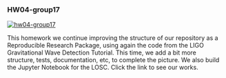 ### HW04-group17

[![hw04-group17](https://mybinder.org/badge_logo.svg)](https://mybinder.org/v2/gh/UCB-stat-159-s23/hw04-group17.git/HEAD?labpath=LOSC_Event_tutorial.ipynb)

This homework we continue improving the structure of our repository as a Reproducible Research Package, using again the code from the LIGO Gravitational Wave Detection Tutorial. This time, we add a bit more structure, tests, documentation, etc, to complete the picture. We also build the Jupyter Notebook for the LOSC. Click the link to see our works. 
